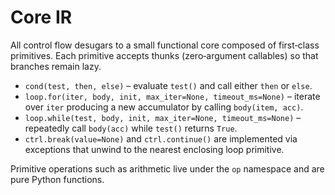 # Core IR

All control flow desugars to a small functional core composed of first‑class
primitives.  Each primitive accepts thunks (zero‑argument callables) so that
branches remain lazy.

* `cond(test, then, else)` – evaluate `test()` and call either `then` or `else`.
* `loop.for(iter, body, init, max_iter=None, timeout_ms=None)` – iterate over
  `iter` producing a new accumulator by calling `body(item, acc)`.
* `loop.while(test, body, init, max_iter=None, timeout_ms=None)` – repeatedly
  call `body(acc)` while `test()` returns `True`.
* `ctrl.break(value=None)` and `ctrl.continue()` are implemented via exceptions
  that unwind to the nearest enclosing loop primitive.

Primitive operations such as arithmetic live under the `op` namespace and are
pure Python functions.
